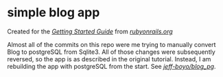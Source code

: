 # simple blog app

Created for the [*Getting Started Guide*](http://guides.rubyonrails.org/getting_started.html) from [*rubyonrails.org*](http://rubyonrails.org)

Almost all of the commits on this repo were me trying to manually convert Blog to postgreSQL from Sqlite3.
All of those changes were subsequently reversed, so the app is as described in the original tutorial.
Instead, I am rebuilding the app with postgreSQL from the start. See [*jeff-boyo/blog_pg*](http://github.com/jeff-boyo/blog_pg).
